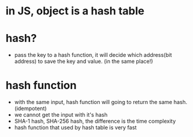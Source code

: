 # in JS, object is a hash table
# hash?
- pass the key to a hash function, it will decide which address(bit address) to save the key and value. (in the same place!)

# hash function
- with the same input, hash function will going to return the same hash. (idempotent)
- we cannot get the input with it's hash
- SHA-1 hash, SHA-256 hash, the difference is the time complexity
- hash function that used by hash table is very fast 
